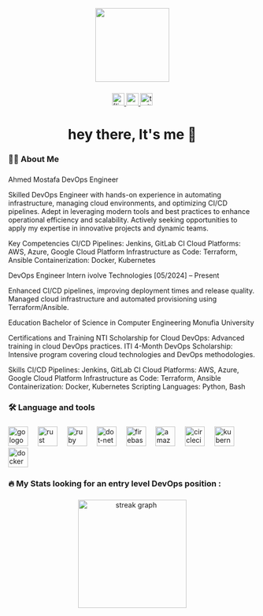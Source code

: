 <div align="center">
  <img height="150" src="https://ralfneubauer.info/wp-content/uploads/2021/01/DevZapOps.gif"  />
</div>

###

<div align="center">
  <a href="https://www.linkedin.com/in/ahmed-mostafa-saad-92171320a/" target="_blank">
  <img src="https://img.shields.io/static/v1?message=LinkedIn&logo=Linkedin&label=&color=0077B5&logoColor=white&labelColor=&style=for-the-badge" height="25" alt="[linkedin logo](https://www.linkedin.com/in/ahmed-mostafa-saad-92171320a/)"  />
  </a>
  <a href="https://www.facebook.com/hmadmostafasaad" target="_blank">
  <img src="https://img.shields.io/static/v1?message=Facebook&logo=facebook&label=&color=1DA1F2&logoColor=white&labelColor=&style=for-the-badge" height="25" alt="youtube logo"  />
  </a>
    <a href="https://drive.google.com/file/d/1ISMUuT5O0OphT0XEKKRa9h-_2FeoEamU/view?usp=sharing" target="_blank">
  <img src="https://img.shields.io/static/v1?message=My CV&logo=google drive&label=&color=FF0000&logoColor=white&labelColor=&style=for-the-badge" height="25" alt="twitter logo"  />
    </a>
</div>



###

<h1 align="center">hey there, It's me  👋</h1>

###

<h3 align="left">👩‍💻  About Me</h3>

###

<p align="left">

Ahmed Mostafa
DevOps Engineer

Skilled DevOps Engineer with hands-on experience in automating infrastructure, managing cloud environments, and optimizing CI/CD pipelines. Adept in leveraging modern tools and best practices to enhance operational efficiency and scalability. Actively seeking opportunities to apply my expertise in innovative projects and dynamic teams.

Key Competencies
CI/CD Pipelines: Jenkins, GitLab CI
Cloud Platforms: AWS, Azure, Google Cloud Platform
Infrastructure as Code: Terraform, Ansible
Containerization: Docker, Kubernetes

DevOps Engineer Intern
ivolve Technologies
[05/2024] – Present

Enhanced CI/CD pipelines, improving deployment times and release quality.
Managed cloud infrastructure and automated provisioning using Terraform/Ansible.

Education
Bachelor of Science in Computer Engineering
Monufia University

Certifications and Training
NTI Scholarship for Cloud DevOps: Advanced training in cloud DevOps practices.
ITI 4-Month DevOps Scholarship: Intensive program covering cloud technologies and DevOps methodologies.

Skills
CI/CD Pipelines: Jenkins, GitLab CI
Cloud Platforms: AWS, Azure, Google Cloud Platform
Infrastructure as Code: Terraform, Ansible
Containerization: Docker, Kubernetes
Scripting Languages: Python, Bash
###

<h3 align="left">🛠 Language and tools</h3>

###

<div align="left">
  <img src="https://cdn.jsdelivr.net/gh/devicons/devicon/icons/go/go-original-wordmark.svg" height="40" alt="go logo"  />
  <img width="12" />
  <img src="https://cdn.jsdelivr.net/gh/devicons/devicon/icons/rust/rust-plain.svg" height="40" alt="rust logo"  />
  <img width="12" />
  <img src="https://cdn.jsdelivr.net/gh/devicons/devicon/icons/ruby/ruby-plain-wordmark.svg" height="40" alt="ruby logo"  />
  <img width="12" />
  <img src="https://cdn.jsdelivr.net/gh/devicons/devicon/icons/dot-net/dot-net-plain-wordmark.svg" height="40" alt="dot-net logo"  />
  <img width="12" />
  <img src="https://cdn.jsdelivr.net/gh/devicons/devicon/icons/firebase/firebase-plain-wordmark.svg" height="40" alt="firebase logo"  />
  <img width="12" />
  <img src="https://cdn.jsdelivr.net/gh/devicons/devicon/icons/amazonwebservices/amazonwebservices-original.svg" height="40" alt="amazonwebservices logo"  />
  <img width="12" />
  <img src="https://cdn.jsdelivr.net/gh/devicons/devicon/icons/circleci/circleci-plain.svg" height="40" alt="circleci logo"  />
  <img width="12" />
  <img src="https://cdn.jsdelivr.net/gh/devicons/devicon/icons/kubernetes/kubernetes-plain.svg" height="40" alt="kubernetes logo"  />
  <img width="12" />
  <img src="https://cdn.jsdelivr.net/gh/devicons/devicon/icons/docker/docker-plain-wordmark.svg" height="40" alt="docker logo"  />
</div>

###

<h3 align="left">🔥   My Stats   looking for an entry level DevOps position  :</h3>

###

<div align="center">
  <img src="https://streak-stats.demolab.com?user=maurodesouza&locale=en&mode=daily&theme=dark&hide_border=false&border_radius=5&order=3" height="220" alt="streak graph"  />
</div>

###
